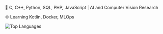 📌 C, C++, Python, SQL, PHP, JavaScript | AI and Computer Vision Research

⚙️ Learning Kotlin, Docker, MLOps

![Top Languages](https://github-readme-stats.vercel.app/api/top-langs/?username=andrearsss&size_weight=0.6&count_weight=0.4)

<!--
**andrearsss/andrearsss** is a ✨ _special_ ✨ repository because its `README.md` (this file) appears on your GitHub profile.

Here are some ideas to get you started:

- 🔭 I’m currently working on ...
- 🌱 I’m currently learning ...
- 👯 I’m looking to collaborate on ...
- 🤔 I’m looking for help with ...
- 💬 Ask me about ...
- 📫 How to reach me: ...
- 😄 Pronouns: ...
- ⚡ Fun fact: ...
-->
